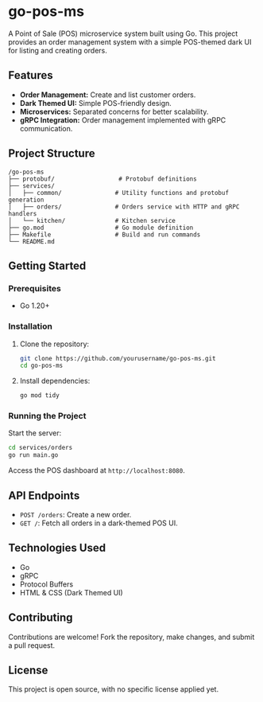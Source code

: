 # go-pos-ms

A Point of Sale (POS) microservice system built using Go. This project provides an order management system with a simple POS-themed dark UI for listing and creating orders.

## Features
- **Order Management:** Create and list customer orders.
- **Dark Themed UI:** Simple POS-friendly design.
- **Microservices:** Separated concerns for better scalability.
- **gRPC Integration:** Order management implemented with gRPC communication.

## Project Structure
```
/go-pos-ms
├── protobuf/                  # Protobuf definitions
├── services/
│   ├── common/               # Utility functions and protobuf generation
│   ├── orders/               # Orders service with HTTP and gRPC handlers
│   └── kitchen/              # Kitchen service
├── go.mod                    # Go module definition
├── Makefile                  # Build and run commands
└── README.md
```

## Getting Started
### Prerequisites
- Go 1.20+

### Installation
1. Clone the repository:
   ```bash
   git clone https://github.com/yourusername/go-pos-ms.git
   cd go-pos-ms
   ```
2. Install dependencies:
   ```bash
   go mod tidy
   ```

### Running the Project
Start the server:
```bash
cd services/orders
go run main.go
```

Access the POS dashboard at `http://localhost:8080`.

## API Endpoints
- `POST /orders`: Create a new order.
- `GET /`: Fetch all orders in a dark-themed POS UI.

## Technologies Used
- Go
- gRPC
- Protocol Buffers
- HTML & CSS (Dark Themed UI)

## Contributing
Contributions are welcome! Fork the repository, make changes, and submit a pull request.

## License
This project is open source, with no specific license applied yet.

